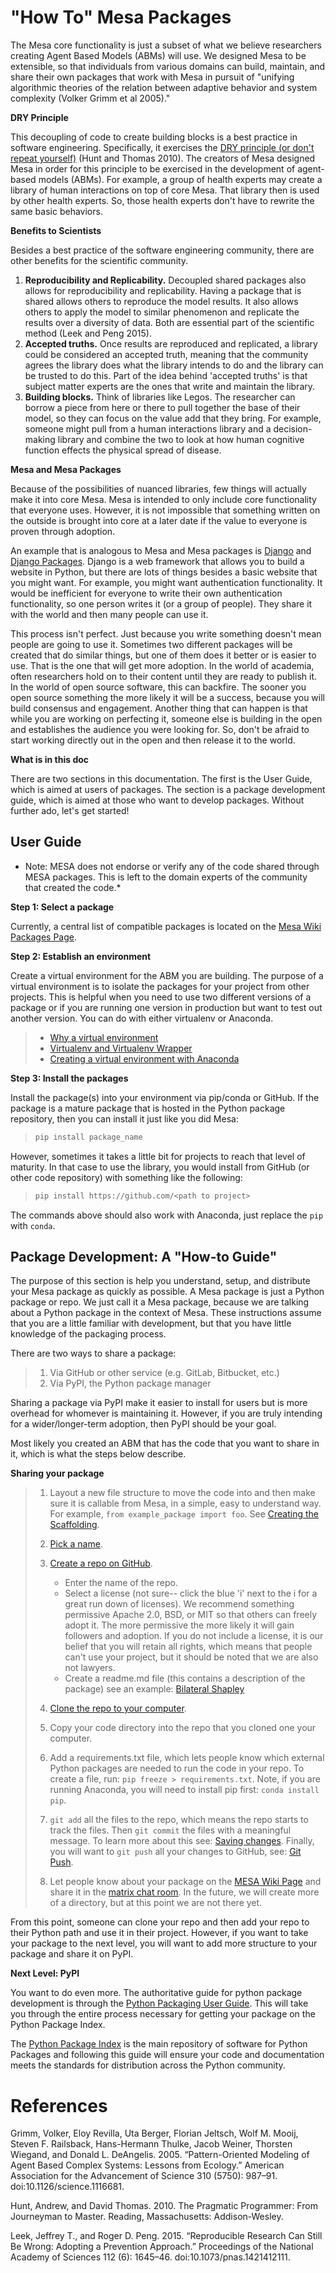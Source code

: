 # "How To" Mesa Packages

The Mesa core functionality is just a subset of what we believe researchers creating Agent Based Models (ABMs) will use. We designed Mesa to be extensible, so that individuals from various domains can build, maintain, and share their own packages that work with Mesa in pursuit of "unifying algorithmic theories of the relation between adaptive behavior and system complexity (Volker Grimm et al 2005)."

**DRY Principle**

This decoupling of code to create building blocks is a best practice in software engineering. Specifically, it exercises the [DRY principle (or don't repeat yourself)](https://en.wikipedia.org/wiki/Don%27t_repeat_yourself) (Hunt and Thomas 2010). The creators of Mesa designed Mesa in order for this principle to be exercised in the development of agent-based models (ABMs). For example, a group of health experts may create a library of human interactions on top of core Mesa. That library then is used by other health experts. So, those health experts don't have to rewrite the same basic behaviors.

**Benefits to Scientists**

Besides a best practice of the software engineering community, there are other benefits for the scientific community.

1. **Reproducibility and Replicability.** Decoupled shared packages also allows for reproducibility and replicability. Having a package that is shared allows others to reproduce the model results. It also allows others to apply the model to similar phenomenon and replicate the results over a diversity of data. Both are essential part of the scientific method (Leek and Peng 2015).
2. **Accepted truths.** Once results are reproduced and replicated, a library could be considered an accepted truth, meaning that the community agrees the library does what the library intends to do and  the library can be trusted to do this. Part of the idea behind 'accepted truths' is that subject matter experts are the ones that write and maintain the library.
3. **Building blocks.** Think of libraries like Legos. The researcher can borrow a piece from here or there to pull together the base of their model, so they can focus on the value add that they bring. For example, someone might pull from a human interactions library and a decision-making library and combine the two to look at how human cognitive function effects the physical spread of disease.

**Mesa and Mesa Packages**

Because of the possibilities of nuanced libraries, few things will actually make it into core Mesa. Mesa is intended to only include core functionality that everyone uses. However, it is not impossible that something written on the outside is brought into core at a later date if the value to everyone is proven through adoption.

An example that is analogous to Mesa and Mesa packages is [Django](https://www.djangoproject.com/) and [Django Packages](https://djangopackages.org/). Django is a web framework that allows you to build a website in Python, but there are lots of things besides a basic website that you might want. For example, you might want authentication functionality. It would be inefficient for everyone to write their own authentication functionality, so one person writes it (or a group of people). They share it with the world and then many people can use it.

This process isn't perfect. Just because you write something doesn't mean people are going to use it. Sometimes two different packages will be created that do similar things, but one of them does it better or is easier to use. That is the one that will get more adoption. In the world of academia, often researchers hold on to their content until they are ready to publish it. In the world of open source software, this can backfire. The sooner you open source something the more likely it will be a success, because you will build consensus and engagement. Another thing that can happen is that while you are working on perfecting it, someone else is building in the open and establishes the audience you were looking for. So, don't be afraid to start working directly out in the open and then release it to the world.

**What is in this doc**

There are two sections in this documentation. The first is the User Guide, which is aimed at users of packages. The section is a package development guide, which is aimed at those who want to develop packages. Without further ado, let's get started!

## User Guide

- Note: MESA does not endorse or verify any of the code shared through MESA packages. This is left to the domain experts of the community that created the code.\*

**Step 1: Select a package**

Currently, a central list of compatible packages is located on the [Mesa Wiki Packages Page](https://github.com/projectmesa/mesa/wiki/Mesa-Packages).

**Step 2: Establish an environment**

Create a virtual environment for the ABM you are building. The purpose of a virtual environment is to isolate the packages for your project from other projects. This is helpful when you need to use two different versions of a package or if you are running one version in production but want to test out another version. You can do with either virtualenv or Anaconda.

> - [Why a virtual environment](https://realpython.com/blog/python/python-virtual-environments-a-primer/#why-the-need-for-virtual-environments)
> - [Virtualenv and Virtualenv Wrapper](http://docs.python-guide.org/en/latest/#python-development-environments)
> - [Creating a virtual environment with Anaconda](https://conda.io/docs/user-guide/tasks/manage-environments.html)

**Step 3: Install the packages**

Install the package(s) into your environment via pip/conda or GitHub. If the package is a mature package that is hosted in the Python package repository, then you can install it just like you did Mesa:

> ```bash
> pip install package_name
> ```

However, sometimes it takes a little bit for projects to reach that level of maturity. In that case to use the library, you would install from GitHub (or other code repository) with something like the following:

> ```bash
> pip install https://github.com/<path to project>
> ```

The commands above should also work with Anaconda, just replace the `pip` with `conda`.

## Package Development: A "How-to Guide"

The purpose of this section is help you understand, setup, and distribute your Mesa package as quickly as possible. A Mesa package is just a Python package or repo. We just call it a Mesa package, because we are talking about a Python package in the context of Mesa. These instructions assume that you are a little familiar with development, but that you have little knowledge of the packaging process.

There are two ways to share a package:

> 1. Via GitHub or other service (e.g. GitLab, Bitbucket, etc.)
> 2. Via PyPI, the Python package manager

Sharing a package via PyPI make it easier to install for users but is more overhead for whomever is maintaining it. However, if you are truly intending for a wider/longer-term adoption, then PyPI should be your goal.

Most likely you created an ABM that has the code that you want to share in it, which is what the steps below describe.

**Sharing your package**

> 1. Layout a new file structure to move the code into and then make sure it is callable from Mesa, in a simple, easy to understand way. For example, `from example_package import foo`.  See [Creating the Scaffolding](https://python-packaging.readthedocs.io/latest/minimal.html#creating-the-scaffolding).
>
> 2. [Pick a name](https://python-packaging.readthedocs.io/latest/minimal.html#picking-a-name).
>
> 3. [Create a repo on GitHub](https://help.github.com/articles/create-a-repo/).
>
>    - Enter the name of the repo.
>    - Select a license (not sure-- click the blue 'i' next to the i for a great run down of licenses). We recommend something permissive Apache 2.0, BSD, or MIT so that others can freely adopt it. The more permissive the more likely it will gain followers and adoption. If you do not include a license, it is our belief that you will retain all rights, which means that people can't use your project, but it should be noted that we are also not lawyers.
>    - Create a readme.md file (this contains a description of the package) see an example: [Bilateral Shapley](https://github.com/tpike3/bilateralshapley/blob/master/README.md)
>
> 4. [Clone the repo to your computer](https://help.github.com/articles/cloning-a-repository/#platform-linux).
>
> 5. Copy your code directory into the repo that you cloned one your computer.
>
> 6. Add a requirements.txt file, which lets people know which external Python packages are needed to run the code in your repo. To create a file, run: `pip freeze > requirements.txt`. Note, if you are running Anaconda, you will need to install pip first: `conda install pip`.
>
> 7. `git add` all the files to the repo, which means the repo starts to track the files. Then `git commit` the files with a meaningful message. To learn more about this see: [Saving changes](https://www.atlassian.com/git/tutorials/saving-changes). Finally, you will want to `git push` all your changes to GitHub, see: [Git Push](https://help.github.com/articles/pushing-to-a-remote/).
>
> 8. Let people know about your package on the [MESA Wiki Page](https://github.com/projectmesa/mesa/wiki) and share it in the [matrix chat room](https://matrix.to/#/#project-mesa:matrix.org). In the future, we will create more of a directory, but at this point we are not there yet.

From this point, someone can clone your repo and then add your repo to their Python path and use it in their project. However, if you want to take your package to the next level, you will want to add more structure to your package and share it on PyPI.

**Next Level: PyPI**

You want to do even more. The authoritative guide for python package development is through the [Python Packaging User Guide](https://packaging.python.org/). This will take you through the entire process necessary for getting your package on the Python Package Index.

The [Python Package Index](https://pypi.org) is the main repository of software for Python Packages and following this guide will ensure your code and documentation meets the standards for distribution across the Python community.

# References

Grimm, Volker, Eloy Revilla, Uta Berger, Florian Jeltsch, Wolf M. Mooij, Steven F. Railsback, Hans-Hermann Thulke, Jacob Weiner, Thorsten Wiegand, and Donald L. DeAngelis. 2005. “Pattern-Oriented Modeling of Agent Based Complex Systems: Lessons from Ecology.” American Association for the Advancement of Science 310 (5750): 987–91. doi:10.1126/science.1116681.

Hunt, Andrew, and David Thomas. 2010. The Pragmatic Programmer: From Journeyman to Master. Reading, Massachusetts: Addison-Wesley.

Leek, Jeffrey T., and Roger D. Peng. 2015. “Reproducible Research Can Still Be Wrong: Adopting a Prevention Approach.” Proceedings of the National Academy of Sciences 112 (6): 1645–46. doi:10.1073/pnas.1421412111.
